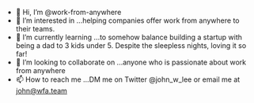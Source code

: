- 👋 Hi, I’m @work-from-anywhere
- 👀 I’m interested in ...helping companies offer work from anywhere to their teams.
- 🌱 I’m currently learning ...to somehow balance building a startup with being a dad to 3 kids under 5. Despite the sleepless nights, loving it so far!
- 💞️ I’m looking to collaborate on ...anyone who is passionate about work from anywhere
- 📫 How to reach me ...DM me on Twitter @john_w_lee or email me at john@wfa.team

<!---
work-from-anywhere/work-from-anywhere is a ✨ special ✨ repository because its `README.md` (this file) appears on your GitHub profile.
You can click the Preview link to take a look at your changes.
--->
